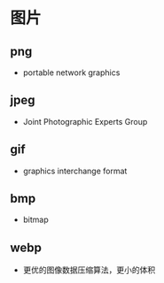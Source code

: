 # 图片

## png

- portable network graphics

## jpeg

- Joint Photographic Experts Group

## gif

- graphics interchange format

## bmp

- bitmap



## webp

- 更优的图像数据压缩算法，更小的体积

